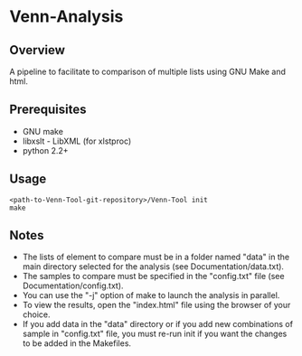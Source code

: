 Venn-Analysis
=============

Overview<a id="overview"></a>
-------------
A pipeline to facilitate to comparison of multiple lists using GNU Make and html.

Prerequisites<a id="prerequisites"></a>
-------------
* GNU make
* libxslt - LibXML (for xlstproc)
* python 2.2+

Usage<a id="usage"></a>
-------------
	<path-to-Venn-Tool-git-repository>/Venn-Tool init 
	make

Notes<a id="notes"></a>
-------------
* The lists of element to compare must be in a folder named "data" in the main directory selected for the analysis (see Documentation/data.txt).
* The samples to compare must be specified in the "config.txt" file (see Documentation/config.txt).
* You can use the "-j" option of make to launch the analysis in parallel.
* To view the results, open the "index.html" file using the browser of your choice.
* If you add data in the "data" directory or if you add new combinations of sample in "config.txt" file, you must re-run init if you want the changes to be added in the Makefiles.
